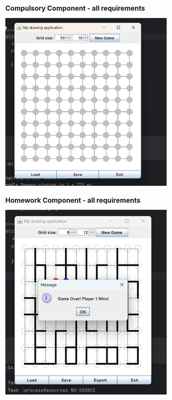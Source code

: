 ## Compulsory Component - all requirements
![lab image](https://github.com/ionutsavin/java-repo/blob/main/Lab6/lab6/lab.png)

## Homework Component - all requirements
![homework image](https://github.com/ionutsavin/java-repo/blob/main/Lab6/lab6/homework.png)
